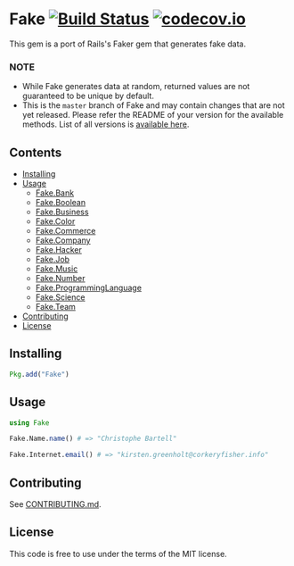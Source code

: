 # Fake [![Build Status](https://travis-ci.org/djsegal/Fake.jl.svg?branch=master)](https://travis-ci.org/djsegal/Fake.jl) [![codecov.io](http://codecov.io/github/djsegal/Fake.jl/coverage.svg?branch=master)](http://codecov.io/github/djsegal/Fake.jl?branch=master)
This gem is a port of Rails's Faker gem that generates fake data.

### NOTE

* While Fake generates data at random, returned values are not guaranteed to be unique by default.
* This is the `master` branch of Fake and may contain changes that are not yet released.
  Please refer the README of your version for the available methods.
  List of all versions is [available here](https://github.com/djsegal/fake/releases).

Contents
--------

- [Installing](#installing)
- [Usage](#usage)
  - [Fake.Bank](doc/bank.md)
  - [Fake.Boolean](doc/boolean.md)
  - [Fake.Business](doc/business.md)
  - [Fake.Color](doc/color.md)
  - [Fake.Commerce](doc/commerce.md)
  - [Fake.Company](doc/company.md)
  - [Fake.Hacker](doc/hacker.md)
  - [Fake.Job](doc/job.md)
  - [Fake.Music](doc/music.md)
  - [Fake.Number](doc/number.md)
  - [Fake.ProgrammingLanguage](doc/programming_language.md)
  - [Fake.Science](doc/science.md)
  - [Fake.Team](doc/team.md)
- [Contributing](#contributing)
- [License](#license)

## Installing
```julia
Pkg.add("Fake")
```

## Usage
```julia
using Fake

Fake.Name.name() # => "Christophe Bartell"

Fake.Internet.email() # => "kirsten.greenholt@corkeryfisher.info"
```

## Contributing

See [CONTRIBUTING.md](https://github.com/djsegal/fake.jl/blob/master/CONTRIBUTING.md).

## License

This code is free to use under the terms of the MIT license.
